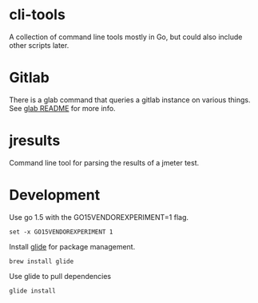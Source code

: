 # cli-tools

A collection of command line tools mostly in Go, but could also include other
scripts later.

# Gitlab

There is a glab command that queries a gitlab instance on various things. See
[glab README](cmd/glab/README.md) for more info.

# jresults

Command line tool for parsing the results of a jmeter test.

# Development

Use go 1.5 with the GO15VENDOREXPERIMENT=1 flag.

    set -x GO15VENDOREXPERIMENT 1

Install [glide](https://github.com/Masterminds/glide) for package management.

    brew install glide

Use glide to pull dependencies

    glide install
